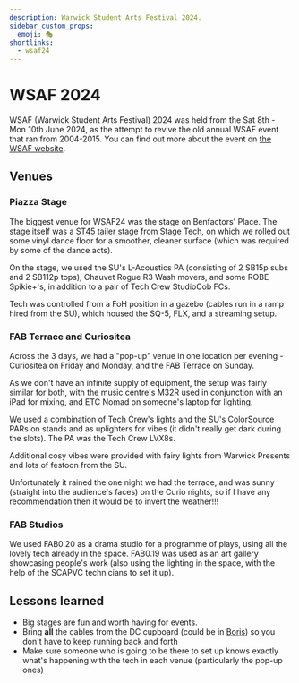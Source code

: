 ```yaml
---
description: Warwick Student Arts Festival 2024.
sidebar_custom_props:
  emoji: 🎭
shortlinks:
  - wsaf24
---
```

# WSAF 2024

WSAF (Warwick Student Arts Festival) 2024 was held from the Sat 8th - Mon 10th June 2024, as the attempt to revive
the old annual WSAF event that ran from 2004-2015. You can find out more about the event on [the WSAF
website](https://wsaf.org.uk/).

## Venues

### Piazza Stage

The biggest venue for WSAF24 was the stage on Benfactors' Place. The stage itself was a
[ST45 tailer stage from Stage Tech](https://www.stagetecheventhire.co.uk/st45.html), on which we rolled out some vinyl
dance floor for a smoother, cleaner surface (which was required by some of the dance acts).

On the stage, we used the SU's L-Acoustics PA (consisting of 2 SB15p subs and 2 SB112p tops), Chauvet Rogue R3 Wash movers, and some ROBE Spikie+'s, in addition to a
pair of Tech Crew StudioCob FCs.

Tech was controlled from a FoH position in a gazebo (cables run in a ramp hired from the SU), which housed the SQ-5,
FLX, and a streaming setup.

### FAB Terrace and Curiositea

Across the 3 days, we had a "pop-up" venue in one location per evening - Curiositea on Friday and Monday, and the FAB
Terrace on Sunday.

As we don't have an infinite supply of equipment, the setup was fairly similar for both, with the music centre's M32R
used in conjunction with an iPad for mixing, and ETC Nomad on someone's laptop for lighting.

We used a combination of Tech Crew's lights and the SU's ColorSource PARs on stands and as uplighters for vibes (it
didn't really get dark during the slots). The PA was the Tech Crew LVX8s.

Additional cosy vibes were provided with fairy lights from Warwick Presents and lots of festoon from the SU.

Unfortunately it rained the one night we had the terrace, and was sunny (straight into the audience's faces) on the
Curio nights, so if I have any recommendation then it would be to invert the weather!!!

### FAB Studios

We used FAB0.20 as a drama studio for a programme of plays, using all the lovely tech already in the space. FAB0.19 was
used as an art gallery showcasing people's work (also using the lighting in the space, with the help of the SCAPVC
technicians to set it up).

## Lessons learned

* Big stages are fun and worth having for events.
* Bring **all** the cables from the DC cupboard (could be in [Boris](/wiki/01-tech-crew/04-flight-cases/index.md)) so you don't have to keep running back and forth
* Make sure someone who is going to be there to set up knows exactly what's happening with the tech in each venue
  (particularly the pop-up ones)
